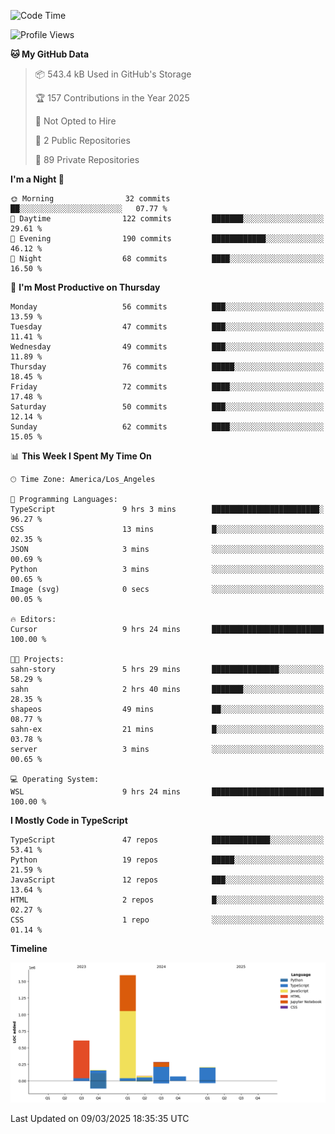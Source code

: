 <!--START_SECTION:waka-->
![Code Time](http://img.shields.io/badge/Code%20Time-36%20hrs%2059%20mins-blue)

![Profile Views](http://img.shields.io/badge/Profile%20Views-0-blue)

**🐱 My GitHub Data** 

> 📦 543.4 kB Used in GitHub's Storage 
 > 
> 🏆 157 Contributions in the Year 2025
 > 
> 🚫 Not Opted to Hire
 > 
> 📜 2 Public Repositories 
 > 
> 🔑 89 Private Repositories 
 > 
**I'm a Night 🦉** 

```text
🌞 Morning                32 commits          ██░░░░░░░░░░░░░░░░░░░░░░░   07.77 % 
🌆 Daytime                122 commits         ███████░░░░░░░░░░░░░░░░░░   29.61 % 
🌃 Evening                190 commits         ████████████░░░░░░░░░░░░░   46.12 % 
🌙 Night                  68 commits          ████░░░░░░░░░░░░░░░░░░░░░   16.50 % 
```
📅 **I'm Most Productive on Thursday** 

```text
Monday                   56 commits          ███░░░░░░░░░░░░░░░░░░░░░░   13.59 % 
Tuesday                  47 commits          ███░░░░░░░░░░░░░░░░░░░░░░   11.41 % 
Wednesday                49 commits          ███░░░░░░░░░░░░░░░░░░░░░░   11.89 % 
Thursday                 76 commits          █████░░░░░░░░░░░░░░░░░░░░   18.45 % 
Friday                   72 commits          ████░░░░░░░░░░░░░░░░░░░░░   17.48 % 
Saturday                 50 commits          ███░░░░░░░░░░░░░░░░░░░░░░   12.14 % 
Sunday                   62 commits          ████░░░░░░░░░░░░░░░░░░░░░   15.05 % 
```


📊 **This Week I Spent My Time On** 

```text
🕑︎ Time Zone: America/Los_Angeles

💬 Programming Languages: 
TypeScript               9 hrs 3 mins        ████████████████████████░   96.27 % 
CSS                      13 mins             █░░░░░░░░░░░░░░░░░░░░░░░░   02.35 % 
JSON                     3 mins              ░░░░░░░░░░░░░░░░░░░░░░░░░   00.69 % 
Python                   3 mins              ░░░░░░░░░░░░░░░░░░░░░░░░░   00.65 % 
Image (svg)              0 secs              ░░░░░░░░░░░░░░░░░░░░░░░░░   00.05 % 

🔥 Editors: 
Cursor                   9 hrs 24 mins       █████████████████████████   100.00 % 

🐱‍💻 Projects: 
sahn-story               5 hrs 29 mins       ███████████████░░░░░░░░░░   58.29 % 
sahn                     2 hrs 40 mins       ███████░░░░░░░░░░░░░░░░░░   28.35 % 
shapeos                  49 mins             ██░░░░░░░░░░░░░░░░░░░░░░░   08.77 % 
sahn-ex                  21 mins             █░░░░░░░░░░░░░░░░░░░░░░░░   03.78 % 
server                   3 mins              ░░░░░░░░░░░░░░░░░░░░░░░░░   00.65 % 

💻 Operating System: 
WSL                      9 hrs 24 mins       █████████████████████████   100.00 % 
```

**I Mostly Code in TypeScript** 

```text
TypeScript               47 repos            █████████████░░░░░░░░░░░░   53.41 % 
Python                   19 repos            █████░░░░░░░░░░░░░░░░░░░░   21.59 % 
JavaScript               12 repos            ███░░░░░░░░░░░░░░░░░░░░░░   13.64 % 
HTML                     2 repos             █░░░░░░░░░░░░░░░░░░░░░░░░   02.27 % 
CSS                      1 repo              ░░░░░░░░░░░░░░░░░░░░░░░░░   01.14 % 
```



**Timeline**

![Lines of Code chart](https://raw.githubusercontent.com/hassanxelamin/hassanxelamin/main/assets/bar_graph.png)


 Last Updated on 09/03/2025 18:35:35 UTC
<!--END_SECTION:waka-->

<!--
**hassanxelamin/hassanxelamin** is a ✨ _special_ ✨ repository because its `README.md` (this file) appears on your GitHub profile.

Here are some ideas to get you started:

- 🔭 I’m currently working on ...
- 🌱 I’m currently learning ...
- 👯 I’m looking to collaborate on ...
- 🤔 I’m looking for help with ...
- 💬 Ask me about ...
- 📫 How to reach me: ...
- 😄 Pronouns: ...
- ⚡ Fun fact: ...
-->
